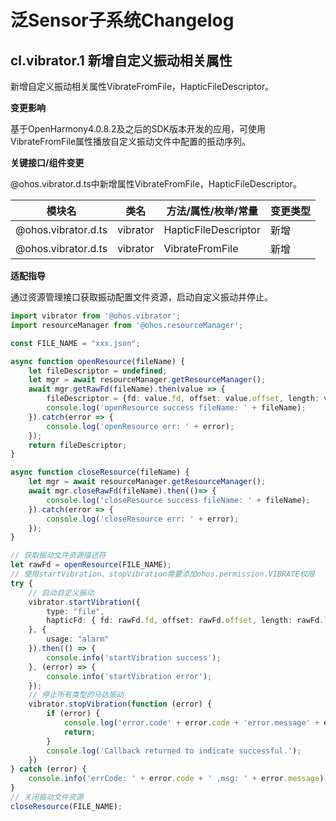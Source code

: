 # 泛Sensor子系统Changelog

## cl.vibrator.1 新增自定义振动相关属性

新增自定义振动相关属性VibrateFromFile，HapticFileDescriptor。

**变更影响**

基于OpenHarmony4.0.8.2及之后的SDK版本开发的应用，可使用VibrateFromFile属性播放自定义振动文件中配置的振动序列。

**关键接口/组件变更**

@ohos.vibrator.d.ts中新增属性VibrateFromFile，HapticFileDescriptor。

| 模块名 | 类名 | 方法/属性/枚举/常量 | 变更类型 |
|  -- | -- | -- | -- |
| @ohos.vibrator.d.ts | vibrator | HapticFileDescriptor | 新增 |
| @ohos.vibrator.d.ts | vibrator | VibrateFromFile | 新增 |

**适配指导**<br>

通过资源管理接口获取振动配置文件资源，启动自定义振动并停止。

```ts
import vibrator from '@ohos.vibrator';
import resourceManager from '@ohos.resourceManager';

const FILE_NAME = "xxx.json";

async function openResource(fileName) {
    let fileDescriptor = undefined;
    let mgr = await resourceManager.getResourceManager();
    await mgr.getRawFd(fileName).then(value => {
        fileDescriptor = {fd: value.fd, offset: value.offset, length: value.length};
        console.log('openResource success fileName: ' + fileName);
    }).catch(error => {
        console.log('openResource err: ' + error);
    });
    return fileDescriptor;
}

async function closeResource(fileName) {
    let mgr = await resourceManager.getResourceManager();
    await mgr.closeRawFd(fileName).then(()=> {
        console.log('closeResource success fileName: ' + fileName);
    }).catch(error => {
        console.log('closeResource err: ' + error);
    });
}

// 获取振动文件资源描述符
let rawFd = openResource(FILE_NAME);
// 使用startVibration、stopVibration需要添加ohos.permission.VIBRATE权限
try {
    // 启动自定义振动
    vibrator.startVibration({
        type: "file",
        hapticFd: { fd: rawFd.fd, offset: rawFd.offset, length: rawFd.length }
    }, {
        usage: "alarm"
    }).then(() => {
        console.info('startVibration success');
    }, (error) => {
        console.info('startVibration error');
    });
    // 停止所有类型的马达振动
    vibrator.stopVibration(function (error) {
        if (error) {
            console.log('error.code' + error.code + 'error.message' + error.message);
            return;
        }
        console.log('Callback returned to indicate successful.');
    })
} catch (error) {
    console.info('errCode: ' + error.code + ' ,msg: ' + error.message);
}
// 关闭振动文件资源
closeResource(FILE_NAME);
```
